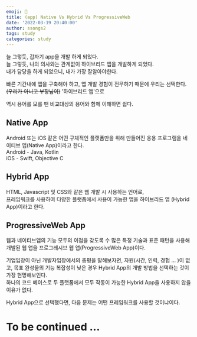 ```yaml
---
emoji: 🦠
title: (app) Native Vs Hybrid Vs ProgressiveWeb
date: '2022-03-19 20:40:00'
author: ssongs2
tags: study
categories: study
---
```


늘 그렇듯, 갑자기 app을 개발 하게 되었다.  
늘 그렇듯, 나의 의사와는 관계없이 하이브리드 앱을 개발하게 되었다.  
내가 담당을 하게 되었으니, 내가 가장 잘알아야한다.

빠른 기간내에 앱을 구축해야 하고, 앱 개발 경험이 전무하기 때문에 우리는 선택한다. ~~(우리가 아니고 부장님이)~~
'하이브리드 앱'으로  

역시 용어를 모를 땐 비교대상의 용어와 함께 이해하면 쉽다.

## Native App

Android 또는 iOS 같은 어떤 구체적인 플랫폼만을 위해 만들어진 응용 프로그램을 네이티브 앱(Native App)이라고 한다.  
Android - Java, Kotlin  
iOS - Swift, Objective C 

## Hybrid App

HTML, Javascript 및 CSS와 같은 웹 개발 시 사용하는 언어로,  
프레임워크를 사용하여 다양한 플랫폼에서 사용이 가능한 앱을 하이브리드 앱 (Hybrid App)이라고 한다.  

## ProgressiveWeb App

웹과 네이티브앱의 기능 모두의 이점을 갖도록 수 많은 특정 기술과 표준 패턴을 사용해 개발된 웹 앱을 프로그레시브 웹 앱(ProgressiveWeb App)이다.

기업입장이 아닌 개발자입장에서의 총평을 말해보자면,
자원(시간, 인력, 경험 ... )이 없고, 목표 완성물의 기능 복잡성이 낮은 경우 Hybrid App의 개발 방법을 선택하는 것이 가장 현명해보인다.  
하나의 코드 베이스로 두 플랫폼에서 모두 작동이 가능한 Hybrid App을 사용하지 않을 이유가 없다.  

Hybrid App으로 선택했다면, 다음 문제는 어떤 프레임워크를 사용할 것이냐이다.  

# To be continued ...


```toc
```




